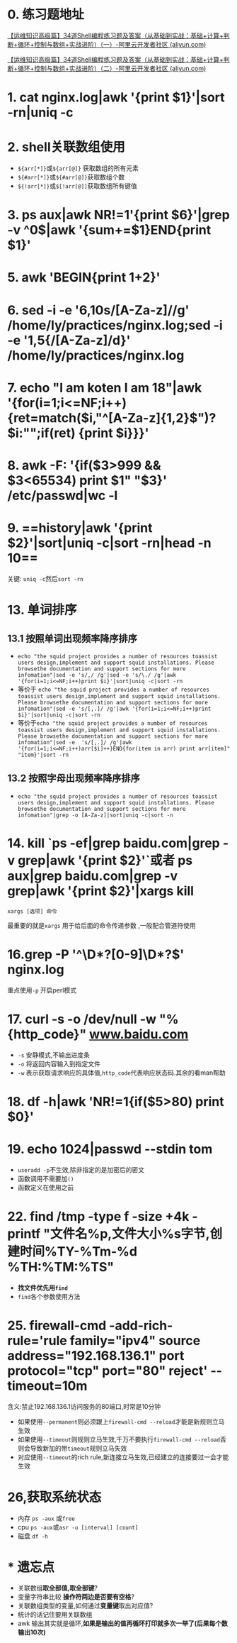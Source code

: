# 

# 0. 练习题地址

[【运维知识高级篇】34道Shell编程练习题及答案（从基础到实战：基础+计算+判断+循环+控制与数组+实战进阶）（一）-阿里云开发者社区 (aliyun.com)](https://developer.aliyun.com/article/1303891?spm=a2c6h.14164896.0.0.7a3f47c5CFasNF&scm=20140722.S_community@@文章@@1303891._.ID_1303891-RL_34道shell-LOC_search~UND~community~UND~item-OR_ser-V_3-P0_0)

[【运维知识高级篇】34道Shell编程练习题及答案（从基础到实战：基础+计算+判断+循环+控制与数组+实战进阶）（二）-阿里云开发者社区 (aliyun.com)](https://developer.aliyun.com/article/1303892)

# 1. cat nginx.log|awk '{print $1}'|sort -rn|uniq -c

# 2. shell关联数组使用

+ `${arr[*]}`或`${arr[@]}` 获取数组的所有元素
+ `${#arr[*]}`或`${#arr[@]}`获取数组个数
+ `${!arr[*]}`或`$[!arr[@]]`获取数组所有键值

# 3. ps aux|awk NR!=1'{print $6}'|grep -v ^0$|awk '{sum+=$1}END{print $1}'

# 5. awk 'BEGIN{print 1+2}'

# 6. sed -i -e '6,10s/[A-Za-z]//g' /home/ly/practices/nginx.log;sed -i -e '1,5{/[A-Za-z]/d}' /home/ly/practices/nginx.log

# 7. echo "I am koten I am 18"|awk '{for(i=1;i<=NF;i++){ret=match($i,"^[A-Za-z]{1,2}$")?$i:"";if(ret) {print $i}}}'

# 8. awk -F: '{if($3>999 && $3<65534) print $1" "$3}' /etc/passwd|wc -l

# 9. ==history|awk '{print $2}'|sort|uniq -c|sort -rn|head -n 10==

关键: `uniq -c`然后`sort -rn`

# 13. 单词排序

## 13.1 按照单词出现频率降序排序

+ `echo "the squid project provides a number of resources toassist users design,implement and support squid installations. Please browsethe documentation and support sections for more infomation"|sed -e 's/,/ /g'|sed -e 's/\./ /g'|awk '{for(i=1;i<=NF;i++)print $i}'|sort|uniq -c|sort -rn`
+ 等价于 `echo "the squid project provides a number of resources toassist users design,implement and support squid installations. Please browsethe documentation and support sections for more infomation"|sed -e 's/[,.]/ /g'|awk '{for(i=1;i<=NF;i++)print $i}'|sort|uniq -c|sort -rn`
+ 等价于`echo "the squid project provides a number of resources toassist users design,implement and support squid installations. Please browsethe documentation and support sections for more infomation"|sed -e  's/[,.]/ /g'|awk '{for(i=1;i<=NF;i++)arr[$i]++}END{for(item in arr) print arr[item]" "item}'|sort -rn`

## 13.2 按照字母出现频率降序排序

+ `echo "the squid project provides a number of resources toassist users design,implement and support squid installations. Please browsethe documentation and support sections for more infomation"|grep -o [A-Za-z]|sort|uniq -c|sort -n`

# 14. kill \`ps -ef|grep baidu.com|grep -v grep|awk '{print $2}'\`或者 ps aux|grep baidu.com|grep -v grep|awk '{print $2}'|xargs kill

`xargs [选项] 命令`

最重要的就是`xargs` 用于给后面的命令传递参数 ,一般配合管道符使用

# 16.grep -P '^\\D\*?[0-9]\\D\*?$' nginx.log

重点使用`-p` 开启perl模式

# 17. curl -s -o /dev/null -w "%{http_code}" www.baidu.com

+ `-s` 安静模式,不输出进度条
+ `-o` 将返回内容输入到指定文件
+ `-w` 表示获取请求响应的具体值,`http_code`代表响应状态码.其余的看man帮助

# 18. df -h|awk 'NR!=1{if($5>80) print $0}'

# 19. echo 1024|passwd --stdin tom

+ `useradd -p`不生效,除非指定的是加密后的密文
+ 函数调用不需要加`()`
+ 函数定义在使用之前

# 22. find /tmp -type f -size +4k -printf "文件名%p,文件大小%s字节,创建时间%TY-%Tm-%d %TH:%TM:%TS"

+ **找文件优先用`find`**
+ `find`各个参数使用方法

# 25. firewall-cmd -add-rich-rule='rule family="ipv4" source address="192.168.136.1" port protocol="tcp" port="80" reject' --timeout=10m

含义:禁止192.168.136.1访问服务的80端口,时常是10分钟

+ 如果使用`--permanent`则必须跟上`firewall-cmd --reload`才能是新规则立马生效
+ 如果使用`--timeout`则规则立马生效,千万不要执行`firewall-cmd --reload`否则会导致新加的带`timeout`规则立马失效
+ 对应使用`--timeout`的rich rule,新连接立马生效,已经建立的连接要过一会才能生效



# 26,获取系统状态

+ 内存 `ps -aux` 或`free`
+ cpu `ps -aux`或`asr -u [interval] [count]`
+ 磁盘 `df -h`

# * 遗忘点

+ 关联数组**取全部值,取全部键**?
+ 变量字符串比较 **操作符两边是否要有空格**?
+ 关联数组类型的变量,如何通过**变量键**取出对应值?
+ 统计的话记住要用关联数组
+ awk 输出其实就是循环,**如果是输出的值再循环打印就多次一举了(后果每个数输出10次)**